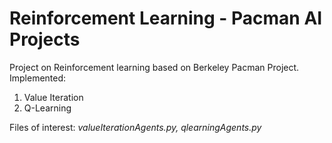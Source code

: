 # Reinforcement Learning - Pacman AI Projects

Project on Reinforcement learning based on Berkeley Pacman Project.
Implemented:
1. Value Iteration
2. Q-Learning

Files of interest:
_valueIterationAgents.py, 
qlearningAgents.py_

